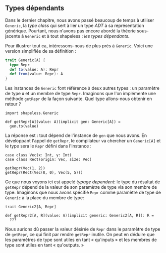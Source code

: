 ## Types dépendants

Dans le dernier chapitre, nous avons passé beaucoup de temps à utiliser `Generic`,
la *type class* qui sert à lier un type *ADT* à sa représentation générique.
Pourtant, nous n'avons pas encore abordé la théorie sous-jacente à `Generic` et à tout shapeless :
*les types dépendants*.


Pour illustrer tout ca, intéressons-nous de plus près à `Generic`.
Voici une version simplifiée de sa définition :

```scala
trait Generic[A] {
  type Repr
  def to(value: A): Repr
  def from(value: Repr): A
}
```
Les instances de `Generic` font référence à deux autres types :
un paramètre de type `A` et un membre de type `Repr`.
Imaginons que l'on implémente une méthode `getRepr` de la façon suivante.
Quel type allons-nous obtenir en retour ?

```tut:book:silent
import shapeless.Generic

def getRepr[A](value: A)(implicit gen: Generic[A]) =
  gen.to(value)
```

La réponse est : tout dépend de l'instance de `gen` que nous avons.
En développant l'appel de `getRepr`,
le compilateur va chercher un `Generic[A]`
et le type sera le `Repr` défini dans l'instance :

```tut:book:silent
case class Vec(x: Int, y: Int)
case class Rect(origin: Vec, size: Vec)
```

```tut:book
getRepr(Vec(1, 2))
getRepr(Rect(Vec(0, 0), Vec(5, 5)))
```

Ce que nous voyons ici est appelé *typage dependent*:
le type du résultat de `getRepr` dépend de la valeur de son
paramètre de type via son membre de type.
Imaginons que nous avons spécifié `Repr` comme paramètre de type
de `Generic` à la place du membre de type:

```tut:book:silent
trait Generic2[A, Repr]

def getRepr2[A, R](value: A)(implicit generic: Generic2[A, R]): R =
  ???
```

Nous aurions dû passer la valeur désirée de `Repr` dans le paramètre de type de `getRepr`,
ce qui finit par rendre `getRepr` inutile.
On peut en déduire que les paramètres de type sont utiles en tant « qu'inputs »
et les membres de type sont utiles en tant « qu'outputs. »
